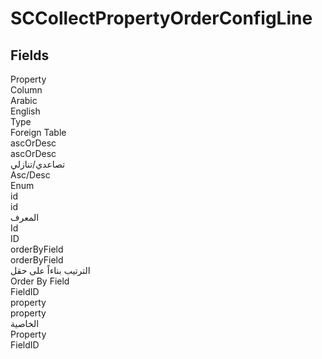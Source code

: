 # SCCollectPropertyOrderConfigLine

<ContentFilter/>

<div class='searchable'>

## Fields

<div class="nama-table">
<div class="row header-row">
<div class="cell">Property</div>
<div class="cell">Column</div>
<div class="cell">Arabic</div>
<div class="cell">English</div>
<div class="cell">Type</div>
<div class="cell">Foreign Table</div>
</div><div class="row searchable" id="ascOrDesc">
<div class="cell" data-label="Property">ascOrDesc</div>
<div class="cell" data-label="Column">ascOrDesc</div>
<div class="cell" data-label="Arabic">تصاعدي/تنازلي</div>
<div class="cell" data-label="English">Asc/Desc</div>
<div class="cell" data-label="Type">Enum</div>

</div>

<div class="row searchable" id="id">
<div class="cell" data-label="Property">id</div>
<div class="cell" data-label="Column">id</div>
<div class="cell" data-label="Arabic">المعرف</div>
<div class="cell" data-label="English">Id</div>
<div class="cell" data-label="Type">ID</div>

</div>

<div class="row searchable" id="orderByField">
<div class="cell" data-label="Property">orderByField</div>
<div class="cell" data-label="Column">orderByField</div>
<div class="cell" data-label="Arabic">الترتيب بناءاً على حقل</div>
<div class="cell" data-label="English">Order By Field</div>
<div class="cell" data-label="Type">FieldID</div>

</div>

<div class="row searchable" id="property">
<div class="cell" data-label="Property">property</div>
<div class="cell" data-label="Column">property</div>
<div class="cell" data-label="Arabic">الخاصية</div>
<div class="cell" data-label="English">Property</div>
<div class="cell" data-label="Type">FieldID</div>

</div>


</div>
</div>

